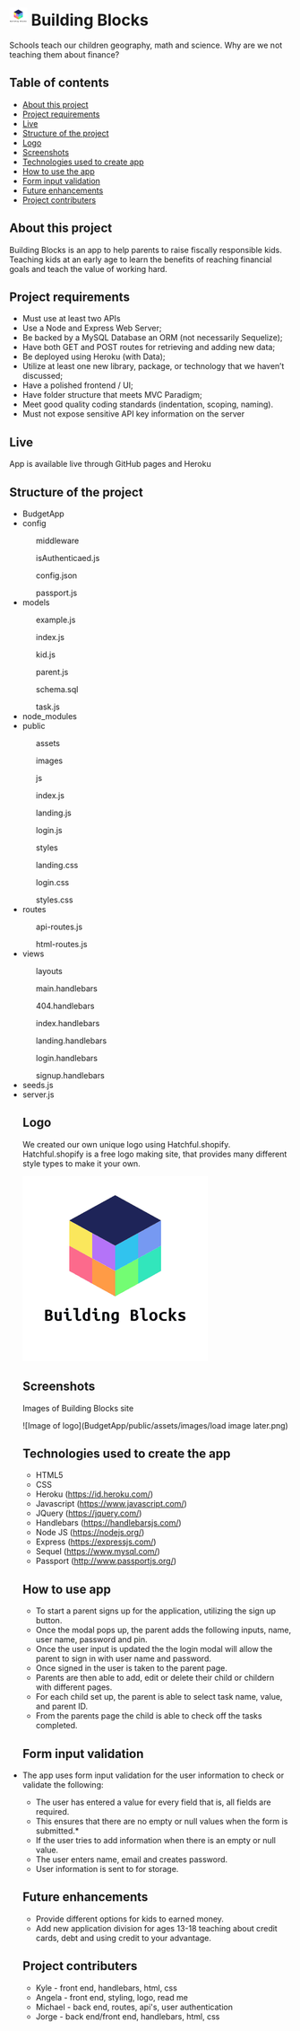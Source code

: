 # ![Image of logo](BudgetApp/public/assets/images/favicon.png) Building Blocks

Schools teach our children geography, math and science. Why are we not teaching them about finance?

## Table of contents

* [About this project](#about-this-project)
* [Project requirements](#project-requirements)
* [Live](#live)
* [Structure of the project](#structure-of-the-project)
* [Logo](#logo)
* [Screenshots](#screenshots)
* [Technologies used to create app](#technologies-used)
* [How to use the app](#how-to-use-app)
* [Form input validation](#form-input-validation)
* [Future enhancements](#future-enhancements)
* [Project contributers](#project-contributers)

## <a name="about-this-project"></a> About this project
<p>Building Blocks is an app to help parents to raise fiscally responsible kids.  Teaching kids at an early age to learn the benefits of reaching financial goals and teach the value of working hard.</p> 

## <a name="project-requirements"></a> Project requirements
* Must use at least two APIs
* Use a Node and Express Web Server;
* Be backed by a MySQL Database an ORM (not necessarily Sequelize);
* Have both GET and POST routes for retrieving and adding new data;
* Be deployed using Heroku (with Data);
* Utilize at least one new library, package, or technology that we haven’t discussed;
* Have a polished frontend / UI;
* Have folder structure that meets MVC Paradigm;
* Meet good quality coding standards (indentation, scoping, naming).
* Must not expose sensitive API key information on the server

## <a name="live"></a> Live
App is available live through GitHub pages and Heroku

## <a name="structure-of-the-project"></a> Structure of the project
<ul>
<li>BudgetApp</li>
<li>config</li>
    <ol>middleware</ol>
        <ol>isAuthenticaed.js</ol>
    <ol>config.json</ol>
    <ol>passport.js</ol>
<li>models</li>
    <ol>example.js</ol>
    <ol>index.js</ol>
    <ol>kid.js</ol>
    <ol>parent.js</ol>
    <ol>schema.sql</ol>
    <ol>task.js</ol>
<li>node_modules</li>    
<li>public</li>
    <ol>assets</ol>
    <ul> images</ul>
    <ul>js</ul>
        <ol>index.js</ol>
        <ol>landing.js</ol>
        <ol>login.js</ol>
    <ul> styles</ul>
        <ol>landing.css</ol>
        <ol>login.css</ol>
        <ol>styles.css</ol>
<li>routes</li>
    <ul>api-routes.js</ul>
    <ul>html-routes.js</ul>
<li>views</li>
    <ul>layouts</ul>
    <ul>main.handlebars</ul>
    <ul>404.handlebars</ul>
    <ul>index.handlebars</ul>
    <ul>landing.handlebars</ul> 
    <ul>login.handlebars</ul>
    <ul>signup.handlebars</ul>  
<li>seeds.js</li>
<li>server.js</li>


## <a name="logo"></a> Logo
We created our own unique logo using Hatchful.shopify. Hatchful.shopify is a free logo making site, that provides many different style types to make it your own.

![Image of logo](BudgetApp/public/assets/images/pinterest_profile_image.png)


## <a name="screenshots"></a> Screenshots
Images of Building Blocks site

![Image of logo](BudgetApp/public/assets/images/load image later.png)

## <a name="technologies-used"></a> Technologies used to create the app
* HTML5
* CSS
* Heroku (https://id.heroku.com/)
* Javascript (https://www.javascript.com/)
* JQuery (https://jquery.com/)
* Handlebars (https://handlebarsjs.com/)
* Node JS (https://nodejs.org/)
* Express (https://expressjs.com/)
* Sequel (https://www.mysql.com/)
* Passport (http://www.passportjs.org/)


## <a name="how-to-use-app"></a> How to use app
* To start a parent signs up for the application, utilizing the sign up button.
* Once the modal pops up, the parent adds the following inputs, name, user name, password and pin.
* Once the user input is updated the the login modal will allow the parent to sign in with user name and password.
* Once signed in the user is taken to the parent page.
* Parents are then able to add, edit or delete their child or childern with different pages.
* For each child set up, the parent is able to select task name, value, and parent ID.
* From the parents page the child is able to check off the tasks completed.


## <a name="form-input-validation"></a> Form input validation
<li>The app uses form input validation for the user information to check or validate the following:</li>

* The user has entered a value for every field that is, all fields are required.
* This ensures that there are no empty or null values when the form is submitted.*
* If the user tries to add information when there is an empty or null value.
* The user enters name, email and creates password.
* User information is sent to  for storage.

## <a name="future-enhancements"></a> Future enhancements
* Provide different options for kids to earned money.
* Add new application division for ages 13-18 teaching about credit cards, debt and using credit to your advantage.

## <a name="project-contributers"></a> Project contributers
* Kyle - front end, handlebars, html, css
* Angela - front end, styling, logo, read me
* Michael - back end, routes, api's, user authentication
* Jorge - back end/front end, handlebars, html, css